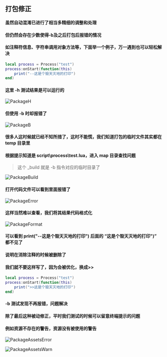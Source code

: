 ## 打包修正

#### 虽然自动混淆已进行了相当多精细的调整和处理

#### 但仍然会存在少数使得-b及之后打包后报错的情况

#### 如注释符信息、字符串调用对象方法等，下面举一个例子，万一遇到也可以轻松解决

```lua
local process = Process("test")
process:onStart(function(this)
    print("--这是个毁天灭地的打印")
end)
```

#### 这里 -h 测试结果是可以运行的

![PackageH](https://gitlab.com/h-document/lik/-/raw/main/assets/packageH.png)

#### 但使用 -b 时却报错了

![PackageB](https://gitlab.com/h-document/lik/-/raw/main/assets/packageB.png)

#### 很多人这时候就已经不知所措了，这时不能慌，我们知道打包的临时文件其实都在 temp 目录里

#### 根据提示知道是 script\process\test.lua，进入 map 目录查找问题

> 这个 _build 就是 -b 指令对应的临时目录了

![PackageBuild](https://gitlab.com/h-document/lik/-/raw/main/assets/packageBuild.png)

#### 打开代码文件可以看到里面报错了

![PackageError](https://gitlab.com/h-document/lik/-/raw/main/assets/packageError.png)

#### 这样当然难以查看，我们将其结果代码格式化

![PackageFormat](https://gitlab.com/h-document/lik/-/raw/main/assets/packageFormat.png)

#### 可以看到 print("--这是个毁天灭地的打印") 后面的 “这是个毁天灭地的打印")” 都不见了

#### 说明在消除注释的时候被删除了

#### 我们就不要这样写了，因为会被优化，换成>>

```lua
local process = Process("test")
process:onStart(function(this)
    print(">>这是个毁天灭地的打印")
end)
```

#### -b 测试发现不再报错，问题解决

#### 除了最后这种被动修正，平时我们测试的时候可以留意终端提示的问题

#### 例如资源不存在的警告，资源没有被使用的警告

![PackageAssetsError](https://gitlab.com/h-document/lik/-/raw/main/assets/packageAssetsError.png)

![PackageAssetsWarn](https://gitlab.com/h-document/lik/-/raw/main/assets/packageAssetsWarn.png)
